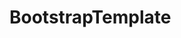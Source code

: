 # BootstrapTemplate
<!DOCTYPE html>
<html lang="en">
<head>
    <title>Laquisha Cain</title>
    <meta charset="utf-8">
    <meta name="viewport" content="width=device-width, initial-scale=1">
    <link rel="stylesheet" href="http://maxcdn.bootstrapcdn.com/bootstrap/3.3.4/css/bootstrap.min.css">
    <script src="https://ajax.googleapis.com/ajax/libs/jquery/1.11.3/jquery.min.js"></script>
    <script src="http://maxcdn.bootstrapcdn.com/bootstrap/3.3.4/js/bootstrap.min.js"></script>
</head>
<body>



</body>
</html>
